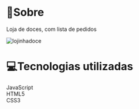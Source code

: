 # 📖Sobre

Loja de doces, com lista de pedidos <br>

![lojinhadoce](https://user-images.githubusercontent.com/92693817/149519959-c4f8d4a8-6c9d-4172-b180-80635b28a9dc.png)

# 💻Tecnologias utilizadas 

JavaScript <br>
HTML5 <br>
CSS3 <br>
